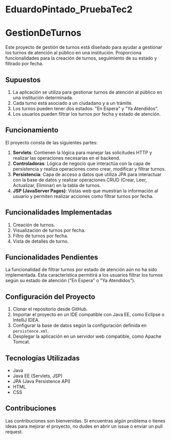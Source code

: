 # EduardoPintado_PruebaTec2


# GestionDeTurnos

Este proyecto de gestión de turnos está diseñado para ayudar a gestionar los turnos de atención al público en una institución. Proporciona funcionalidades para la creación de turnos, seguimiento de su estado y filtrado por fecha.

## Supuestos

1. La aplicación se utiliza para gestionar turnos de atención al público en una institución determinada.
2. Cada turno está asociado a un ciudadano y a un trámite.
3. Los turnos pueden tener dos estados: "En Espera" y "Ya Atendidos".
4. Los usuarios pueden filtrar los turnos por fecha y estado de atención.

## Funcionamiento

El proyecto consta de las siguientes partes:

1. **Servlets**: Contienen la lógica para manejar las solicitudes HTTP y realizar las operaciones necesarias en el backend.
2. **Controladoras**: Lógica de negocio que interactúa con la capa de persistencia y realiza operaciones como crear, modificar y filtrar turnos.
3. **Persistencia**: Capa de acceso a datos que utiliza JPA para interactuar con la base de datos y realizar operaciones CRUD (Crear, Leer, Actualizar, Eliminar) en la tabla de turnos.
4. **JSP (JavaServer Pages)**: Vistas web que muestran la información al usuario y permiten realizar acciones como filtrar turnos por fecha.

## Funcionalidades Implementadas

1. Creación de turnos.
2. Visualización de turnos por fecha.
3. Filtro de turnos por fecha.
4. Vista de detalles de turno.

## Funcionalidades Pendientes

La funcionalidad de filtrar turnos por estado de atención aún no ha sido implementada. Esta característica permitirá a los usuarios filtrar los turnos según su estado de atención ("En Espera" o "Ya Atendidos").

## Configuración del Proyecto

1. Clonar el repositorio desde GitHub.
2. Importar el proyecto en un IDE compatible con Java EE, como Eclipse o IntelliJ IDEA.
3. Configurar la base de datos según la configuración definida en `persistence.xml`.
4. Desplegar la aplicación en un servidor web compatible, como Apache Tomcat.

## Tecnologías Utilizadas

- Java
- Java EE (Servlets, JSP)
- JPA (Java Persistence API)
- HTML
- CSS

## Contribuciones

Las contribuciones son bienvenidas. Si encuentras algún problema o tienes ideas para mejorar el proyecto, no dudes en abrir un issue o enviar un pull request.




